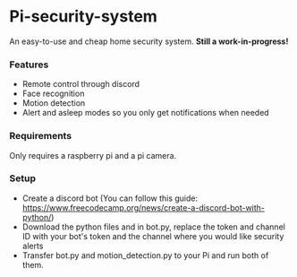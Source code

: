 # Pi-security-system
An easy-to-use and cheap home security system.
**Still a work-in-progress!**

### Features
- Remote control through discord
- Face recognition
- Motion detection
- Alert and asleep modes so you only get notifications when needed

### Requirements
Only requires a raspberry pi and a pi camera.

### Setup
- Create a discord bot (You can follow this guide: https://www.freecodecamp.org/news/create-a-discord-bot-with-python/)
- Download the python files and in bot.py, replace the token and channel ID with your bot's token and the channel where you would like security alerts
- Transfer bot.py and motion_detection.py to your Pi and run both of them.
